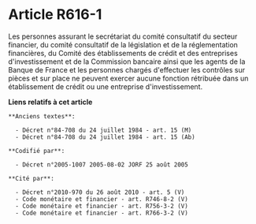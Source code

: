 # Article R616-1

Les personnes assurant le secrétariat du comité consultatif du secteur financier, du comité consultatif de la législation et
de la réglementation financières, du Comité des établissements de crédit et des entreprises d'investissement et de la
Commission bancaire ainsi que les agents de la Banque de France et les personnes chargés d'effectuer les contrôles sur pièces
et sur place ne peuvent exercer aucune fonction rétribuée dans un établissement de crédit ou une entreprise d'investissement.

**Liens relatifs à cet article**

	**Anciens textes**:

	  - Décret n°84-708 du 24 juillet 1984 - art. 15 (M)
	  - Décret n°84-708 du 24 juillet 1984 - art. 15 (Ab)

	**Codifié par**:

	  - Décret n°2005-1007 2005-08-02 JORF 25 août 2005

	**Cité par**:

	  - Décret n°2010-970 du 26 août 2010 - art. 5 (V)
	  - Code monétaire et financier - art. R746-8-2 (V)
	  - Code monétaire et financier - art. R756-3-2 (V)
	  - Code monétaire et financier - art. R766-3-2 (V)

